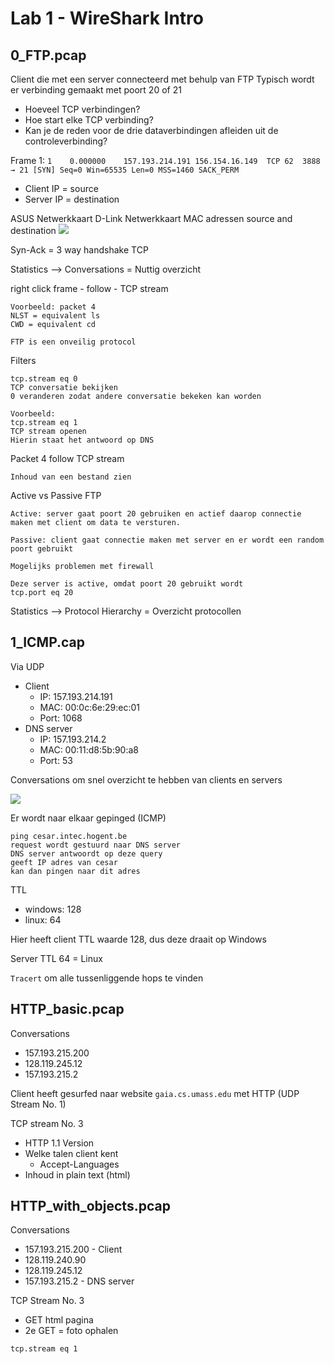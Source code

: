 # Lab 1 - WireShark Intro

## 0_FTP.pcap

Client die met een server connecteerd met behulp van FTP
Typisch wordt er verbinding gemaakt met poort 20 of 21
- Hoeveel TCP verbindingen?
- Hoe start elke TCP verbinding?
- Kan je de reden voor de drie dataverbindingen afleiden uit de controleverbinding?

Frame 1:
```1	0.000000	157.193.214.191	156.154.16.149	TCP	62	3888 → 21 [SYN] Seq=0 Win=65535 Len=0 MSS=1460 SACK_PERM```
	
- Client IP = source
- Server IP = destination

ASUS Netwerkkaart 
D-Link Netwerkkaart 
MAC adressen source and destination 
![](../Attachments/Pasted%20image%2020230217110649.png)

Syn-Ack = 3 way handshake TCP

Statistics --> Conversations
= Nuttig overzicht

right click frame - follow - TCP stream
```
Voorbeeld: packet 4
NLST = equivalent ls
CWD = equivalent cd

FTP is een onveilig protocol
```

Filters
```
tcp.stream eq 0
TCP conversatie bekijken
0 veranderen zodat andere conversatie bekeken kan worden

Voorbeeld:
tcp.stream eq 1
TCP stream openen
Hierin staat het antwoord op DNS
```

Packet 4 follow TCP stream
```
Inhoud van een bestand zien
```

Active vs Passive FTP
```
Active: server gaat poort 20 gebruiken en actief daarop connectie maken met client om data te versturen.

Passive: client gaat connectie maken met server en er wordt een random poort gebruikt

Mogelijks problemen met firewall

Deze server is active, omdat poort 20 gebruikt wordt
tcp.port eq 20
```

Statistics --> Protocol Hierarchy
= Overzicht protocollen

## 1_ICMP.cap


Via UDP
- Client
	- IP: 157.193.214.191
	- MAC: 00:0c:6e:29:ec:01
	- Port: 1068
- DNS server
	- IP: 157.193.214.2
	- MAC: 00:11:d8:5b:90:a8
	- Port: 53

Conversations om snel overzicht te hebben van clients en servers

![](../Attachments/Pasted%20image%2020230217113827.png)

Er wordt naar elkaar gepinged (ICMP)

```
ping cesar.intec.hogent.be
request wordt gestuurd naar DNS server
DNS server antwoordt op deze query
geeft IP adres van cesar
kan dan pingen naar dit adres
```

TTL 
- windows: 128
- linux: 64

Hier heeft client TTL waarde 128, dus deze draait op Windows

Server TTL 64 = Linux

`Tracert` om alle tussenliggende hops te vinden

## HTTP_basic.pcap

Conversations
- 157.193.215.200
- 128.119.245.12
- 157.193.215.2

Client heeft gesurfed naar website `gaia.cs.umass.edu` met HTTP (UDP Stream No. 1)

TCP stream No. 3
- HTTP 1.1 Version
- Welke talen client kent
	- Accept-Languages
- Inhoud in plain text (html)

## HTTP_with_objects.pcap

Conversations
- 157.193.215.200 - Client
- 128.119.240.90
- 128.119.245.12
- 157.193.215.2 - DNS server

TCP Stream No. 3
- GET html pagina
- 2e GET = foto ophalen

`tcp.stream eq 1` 



